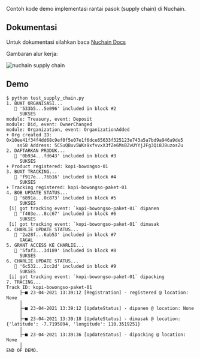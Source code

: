 Contoh kode demo implementasi rantai pasok (supply chain) di Nuchain.

## Dokumentasi

Untuk dokumentasi silahkan baca [Nuchain Docs](https://nuchain.network/docs/build/supply-chain)

Gambaran alur kerja:

![nuchain supply chain](https://nuchain.network/assets/images/nuchain-supply-chain-c95c544c0357d8018cf71db9da92c868.png)


## Demo

```console
$ python test_supply_chain.py
1. BUAT ORGANISASI...
   🔖 '533b5...5e096' included in block #2
     SUKSES
module: Treasury, event: Deposit
module: Did, event: OwnerChanged
module: Organization, event: OrganizationAdded
+ Org created ID: 0x10ee41f34f4dd68c9ef0f5e07e1f6dce65633f325123e743a5a7bd9a946a9de5
    ss58 Address: 5CSuQBuv5WKs9xfvvxX3fZe6MsBZvUYYjJFg3Qi8J8uzosZu
2. DAFTARKAN PRODUK...
   🔖 '0b934...fd643' included in block #3
     SUKSES
+ Product registered: kopi-bowongso-01
3. BUAT TRACKING...
   🔖 'f917e...76b16' included in block #4
     SUKSES
+ Tracking registered: kopi-bowongso-paket-01
4. BOB UPDATE STATUS...
   🔖 '6891a...0c873' included in block #5
     SUKSES
 [i] got tracking event: `kopi-bowongso-paket-01` dipanen
   🔖 'f403e...8cc67' included in block #6
     SUKSES
 [i] got tracking event: `kopi-bowongso-paket-01` dimasak
4. CHARLIE UPDATE STATUS...
   🔖 '2a28f...6ab53' included in block #7
     GAGAL
5. GRANT ACCESS KE CHARLIE...
   🔖 '5faf3...3d189' included in block #8
     SUKSES
6. CHARLIE UPDATE STATUS...
   🔖 '6c532...2cc2d' included in block #9
     SUKSES
 [i] got tracking event: `kopi-bowongso-paket-01` dipacking
7. TRACING...
Track ID: kopi-bowongso-paket-01
     ├─■ 23-04-2021 13:39:12 [Registration] - registered @ location: None
     │
     ├─■ 23-04-2021 13:39:12 [UpdateStatus] - dipanen @ location: None
     │
     ├─■ 23-04-2021 13:39:18 [UpdateStatus] - dimasak @ location: {'latitude': -7.7195894, 'longitude': 110.3519251}
     │
     ├─■ 23-04-2021 13:39:36 [UpdateStatus] - dipacking @ location: None
     │
END OF DEMO.
```
